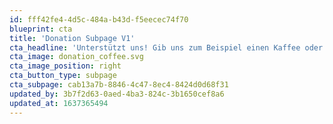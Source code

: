 ```yaml
---
id: fff42fe4-4d5c-484a-b43d-f5eecec74f70
blueprint: cta
title: 'Donation Subpage V1'
cta_headline: 'Unterstützt uns! Gib uns zum Beispiel einen Kaffee oder Kuchen aus.'
cta_image: donation_coffee.svg
cta_image_position: right
cta_button_type: subpage
cta_subpage: cab13a7b-8846-4c47-8ec4-8424d0d68f31
updated_by: 3b7f2d63-0aed-4ba3-824c-3b1650cef8a6
updated_at: 1637365494
---
```

